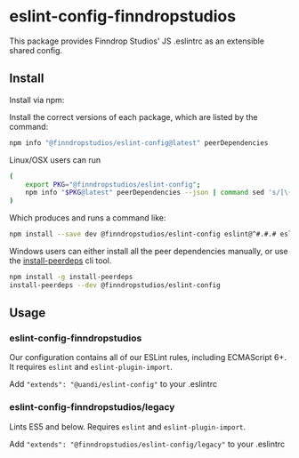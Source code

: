 # eslint-config-finndropstudios

This package provides Finndrop Studios' JS .eslintrc as an extensible shared config.

## Install

Install via npm:

Install the correct versions of each package, which are listed by the command:

```sh
npm info "@finndropstudios/eslint-config@latest" peerDependencies
```

Linux/OSX users can run

```sh
(
    export PKG="@finndropstudios/eslint-config";
    npm info "$PKG@latest" peerDependencies --json | command sed 's/[\{\},]//g ; s/: /@/g' | xargs npm install --save-dev "$PKG@latest"
)
```

Which produces and runs a command like:

```sh
npm install --save dev @finndropstudios/eslint-config eslint@^#.#.# eslint-plugin-import@^#.#.#
```

Windows users can either install all the peer dependencies manually, or use the [install-peerdeps](https://github.com/nathanhleung/install-peerdeps) cli tool.

```sh
npm install -g install-peerdeps
install-peerdeps --dev @finndropstudios/eslint-config
```

## Usage

### eslint-config-finndropstudios

Our configuration contains all of our ESLint rules, including ECMAScript 6+. It requires `eslint` and `eslint-plugin-import`.

Add `"extends": "@uandi/eslint-config"` to your .eslintrc

### eslint-config-finndropstudios/legacy

Lints ES5 and below. Requires `eslint` and `eslint-plugin-import`.

Add `"extends": "@finndropstudios/eslint-config/legacy"` to your .eslintrc

